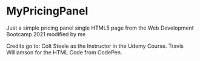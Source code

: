 # MyPricingPanel
Just a simple pricing panel single HTML5 page from the Web Development Bootcamp 2021 modified by me

Credits go to:
Colt Steele as the Instructor in the Udemy Course.
Travis Williamson for the HTML Code from CodePen.
